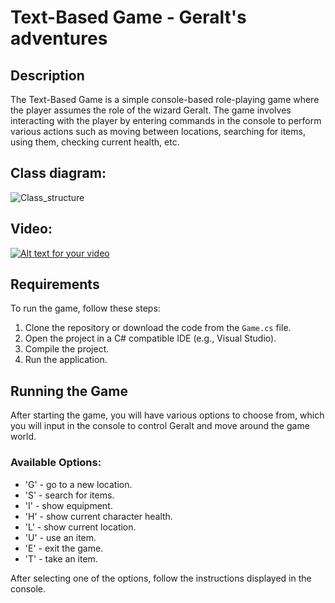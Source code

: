 # Text-Based Game - Geralt's adventures

## Description

The Text-Based Game is a simple console-based role-playing game where the player assumes the role of the wizard Geralt. The game involves interacting with the player by entering commands in the console to perform various actions such as moving between locations, searching for items, using them, checking current health, etc.

## Class diagram:
![Class_structure](https://github.com/PiotrStus/TextGame/assets/158161675/a9ce5e9c-5062-42c1-8bbd-ed857f0c12dc)

## Video:
[![Alt text for your video](http://img.youtube.com/vi/BPYav-x6gc4/0.jpg)](https://youtu.be/BPYav-x6gc4)


## Requirements

To run the game, follow these steps:

1. Clone the repository or download the code from the `Game.cs` file.
2. Open the project in a C# compatible IDE (e.g., Visual Studio).
3. Compile the project.
4. Run the application.

## Running the Game

After starting the game, you will have various options to choose from, which you will input in the console to control Geralt and move around the game world.

### Available Options:

- 'G' - go to a new location.
- 'S' - search for items.
- 'I' - show equipment.
- 'H' - show current character health.
- 'L' - show current location.
- 'U' - use an item.
- 'E' - exit the game.
- 'T' - take an item.

After selecting one of the options, follow the instructions displayed in the console.

